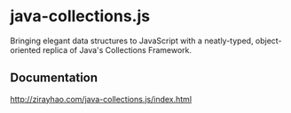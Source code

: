 # java-collections.js

Bringing elegant data structures to JavaScript with a neatly-typed, object-oriented replica of Java's Collections Framework.

## Documentation

http://zirayhao.com/java-collections.js/index.html
